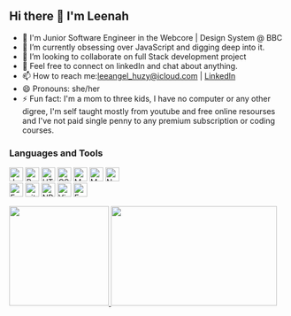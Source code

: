  ## Hi there 👋 I'm Leenah



- 🔭 I'm Junior Software Engineer in the Webcore | Design System @ BBC
- 🌱 I’m currently obsessing over JavaScript and digging deep into it.
- 👯 I’m looking to collaborate on full Stack development project
- 💬 Feel free to connect on linkedIn and chat about anything.
- 📫 How to reach me:leeangel_huzy@icloud.com | [LinkedIn](https://www.linkedin.com/in/leenah-iqbal/// "Leenah on LinkedIn")
- 😄 Pronouns: she/her 
- ⚡ Fun fact: I'm a mom to three kids, I have no computer or any other digree, I'm self taught mostly from youtube and free online resourses and I've not paid single penny to any premium subscription or coding courses.


### Languages and Tools

<p>
  <img src="https://img.shields.io/badge/JavaScript-0C1116?logo=javascript&logoColor=F7DF1E" alt="JavaScript logo" title="JavaScript" height="25" />
  <img src="https://img.shields.io/badge/React-0C1116?logo=react&logoColor=61DAFB" alt="React logo" title="React" height="25" />
  <img src="https://img.shields.io/badge/HTML5-0C1116?logo=html5&logoColor=E34F26" alt="HTML5 logo" title="HTML5" height="25" />
  <img src="https://img.shields.io/badge/CSS3-0C1116?logo=css3&logoColor=1572B6" alt="CSS3 logo" title="CSS3" height="25" />
  <img src="https://img.shields.io/badge/MongoDB-0C1116?logo=mongodb&logoColor=47A248" alt="MongoDB logo" title="MongoDB" height="25" />
  <img src="https://img.shields.io/badge/MySQL-0C1116?logo=mysql&logoColor=00758F" alt="MySQL logo" title="MySQL" height="25" />
  <img src="https://img.shields.io/badge/Node.js-0C1116?logo=node.js&logoColor=339933" alt="Node.js logo" title="Node.js" height="25" />
   <br>
  <img src="https://img.shields.io/badge/Express-0C1116?logo=express&logoColor=FFFFFF" alt="Express.js logo" title="Express.js" height="25" />
  <img src="https://img.shields.io/badge/git-0C1116?logo=git&logoColor=F05032" alt="git logo" title="git" height="25" />
  <img src="https://img.shields.io/badge/NPM-0C1116?logo=npm&logoColor=F7DF1E" alt="NPM logo" title="NPM" height="25" />
  <img src="https://img.shields.io/badge/VS%20Code-0C1116?logo=visual-studio-code&logoColor=007ACC" alt="Visual Studio Code logo" title="Visual Studio Code" height="25" />
  <img src="https://img.shields.io/badge/figma-0C1116?logo=express&logoColor=FFFFFF" alt="Express.js logo" title="Figma" height="25" />
  </p>
  
  
<a href ="https://github.com/rafaballerini">
<img height="180em" src="https://github-readme-stats.vercel.app/api?username=leenahiq&theme=radical&show_icons=true"/>

  
<img height="180em" width="300em" src="https://github-readme-stats.vercel.app/api/top-langs/?username=leenahiq&langs_count=5&theme=radical"/>
 </a>
<!--   ![Snake animation](https://github.com/rafaballerini2/leenahiq/blob/output/github-contribution-grid-snake-svg)
 -->


